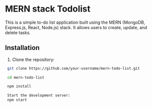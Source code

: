 # MERN stack Todolist

This is a simple to-do list application built using the MERN (MongoDB, Express.js, React, Node.js) stack. It allows users to create, update, and delete tasks.


## Installation

1. Clone the repository:
  ```bash
   git clone https://github.com/your-username/mern-todo-list.git
   
   cd mern-todo-list
   
   npm install
   
   Start the development server:
   npm start
